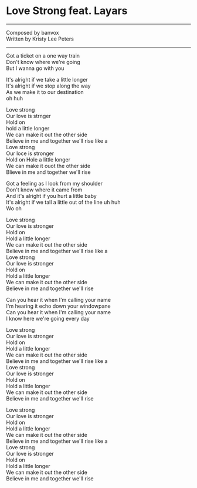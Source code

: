 # Love Strong feat. Layars  
***
Composed by banvox  
Written by Kristy Lee Peters  

***  
Got a ticket on a one way train  
Don't know where we're going  
But I wanna go with you  

It's alright if we take a little longer  
It's alright if we stop along the way  
As we make it to our destination  
oh huh  

Love strong  
Our love is strnger  
Hold on  
hold a little longer  
We can make it out the other side  
Believe in me and together we'll rise like a  
Love strong  
Our loce is stronger  
Hold on Hole a little longer   
We can make it ouot the other side  
Blieve in me and together we'll rise  

Got a feeling as I look from my shoulder  
Don't know where it came from  
And it's alright if you hurt a little baby  
It's alright if we tall a little out of the line uh huh  
Wo oh  

Love strong  
Our love is stronger  
Hold on  
Hold a little longer  
We can make it out the other side  
Believe in me and together we'll rise like a  
Love strong  
Our love is stronger  
Hold on  
Hold a little longer  
We can make it out the other side  
Believe in me and together we'll rise  

Can you hear it when I'm calling your name  
I'm hearing it echo down your windowpane  
Can you hear it when I'm calling your name  
I know here we're going every day  

Love strong  
Our love is stronger  
Hold on  
Hold a little longer  
We can make it out the other side  
Believe in me and together we'll rise like a  
Love strong  
Our love is stronger  
Hold on  
Hold a little longer  
We can make it out the other side  
Believe in me and together we'll rise  

Love strong  
Our love is stronger  
Hold on  
Hold a little longer  
We can make it out the other side  
Believe in me and together we'll rise like a  
Love strong  
Our love is stronger  
Hold on  
Hold a little longer  
We can make it out the other side  
Believe in me and together we'll rise 

